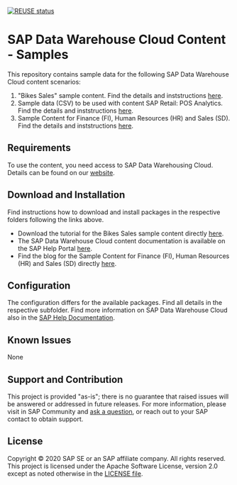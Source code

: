 [![REUSE status](https://api.reuse.software/badge/github.com/SAP-samples/data-warehouse-cloud-content)](https://api.reuse.software/info/github.com/SAP-samples/data-warehouse-cloud-content)

# SAP Data Warehouse Cloud Content - Samples
This repository contains sample data for the following SAP Data Warehouse Cloud content scenarios:
1. "Bikes Sales" sample content. Find the details and inststructions [here](Sample_Bikes_Sales_content/README.md).
2. Sample data (CSV) to be used with content SAP Retail: POS Analytics. Find the details and inststructions [here](SAP_Retail_POS_Analytics/README.md).
3. Sample Content for Finance (FI), Human Resources (HR) and Sales (SD). Find the details and inststructions [here](SAP_Sample_Content/README.md).

## Requirements
To use the content, you need access to SAP Data Warehousing Cloud. Details can be found on our [website](https://www.sap.com/products/technology-platform/data-warehouse-cloud.html).

## Download and Installation
Find instructions how to download and install packages in the respective folders following the links above.

* Download the tutorial for the Bikes Sales sample content directly [here](https://github.com/SAP-samples/data-warehouse-cloud-content/blob/master/SAP%20Data%20Warehouse%20Cloud%20Content%20-%20Tutorial.pdf).  
* The SAP Data Warehouse Cloud content documentation is available on the SAP Help Portal [here](https://help.sap.com/doc/4b618244ad5f4fbb8423d08996f8b891/cloud/en-US/SAP_Data_Warehouse_Cloud_Content.pdf).
* Find the blog for the Sample Content for Finance (FI), Human Resources (HR) and Sales (SD) directly [here](https://blogs.sap.com/2021/10/04/sap-data-warehouse-cloud-sample-content).

## Configuration
The configuration differs for the available packages. Find all details in the respective subfolder. Find more information on SAP Data Warehouse Cloud also in the [SAP Help Documentation](https://help.sap.com/viewer/product/SAP_DATA_WAREHOUSE_CLOUD/).

## Known Issues
None

## Support and Contribution
This project is provided "as-is"; there is no guarantee that raised issues will be answered or addressed in future releases.
For more information, please visit in SAP Community and [ask a question](https://answers.sap.com/questions/ask.html), or reach out to your SAP contact to obtain support.

## License
Copyright © 2020 SAP SE or an SAP affiliate company. All rights reserved. This project is licensed under the Apache Software License, version 2.0 except as noted otherwise in the [LICENSE file](/LICENSES/Apache-2.0.txt).

